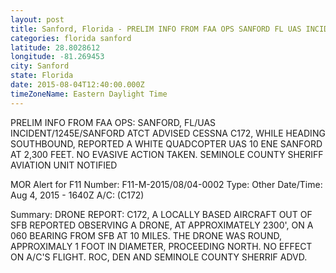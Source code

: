 ```yaml
---
layout: post
title: Sanford, Florida - PRELIM INFO FROM FAA OPS SANFORD FL UAS INCIDENT 1245E SANFORD ATCT ADVISED CESSNA C172
categories: florida sanford
latitude: 28.8028612
longitude: -81.269453
city: Sanford
state: Florida
date: 2015-08-04T12:40:00.000Z
timeZoneName: Eastern Daylight Time
---
```


PRELIM INFO FROM FAA OPS: SANFORD, FL/UAS INCIDENT/1245E/SANFORD ATCT ADVISED CESSNA C172, WHILE HEADING SOUTHBOUND, REPORTED A WHITE QUADCOPTER UAS 10 ENE SANFORD AT 2,300 FEET.  NO EVASIVE ACTION TAKEN.  SEMINOLE COUNTY SHERIFF AVIATION UNIT NOTIFIED 



MOR Alert for F11
Number: F11-M-2015/08/04-0002
Type: Other
Date/Time: Aug 4, 2015 - 1640Z
A/C:  (C172)

Summary: DRONE REPORT: C172, A LOCALLY BASED AIRCRAFT OUT OF SFB REPORTED OBSERVING A DRONE, AT APPROXIMATELY 2300', ON A 060 BEARING FROM SFB AT 10 MILES. THE DRONE WAS ROUND, APPROXIMALY 1 FOOT IN DIAMETER, PROCEEDING NORTH. NO EFFECT ON A/C'S FLIGHT. ROC, DEN AND SEMINOLE COUNTY SHERRIF ADVD. 